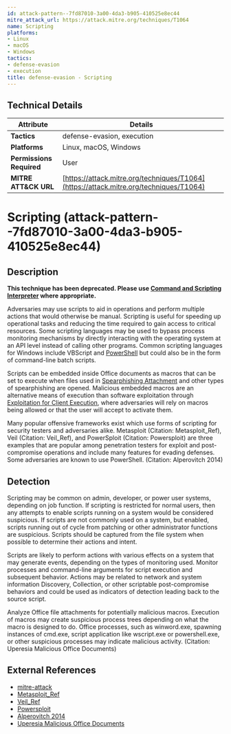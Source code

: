 ```yaml
---
id: attack-pattern--7fd87010-3a00-4da3-b905-410525e8ec44
mitre_attack_url: https://attack.mitre.org/techniques/T1064
name: Scripting
platforms:
- Linux
- macOS
- Windows
tactics:
- defense-evasion
- execution
title: defense-evasion - Scripting
---
```


## Technical Details

| Attribute | Details |
|-----------|----------|
| **Tactics** | defense-evasion, execution |
| **Platforms** | Linux, macOS, Windows |
| **Permissions Required** | User |
| **MITRE ATT&CK URL** | [https://attack.mitre.org/techniques/T1064](https://attack.mitre.org/techniques/T1064) |

# Scripting (attack-pattern--7fd87010-3a00-4da3-b905-410525e8ec44)

## Description
**This technique has been deprecated. Please use [Command and Scripting Interpreter](https://attack.mitre.org/techniques/T1059) where appropriate.**

Adversaries may use scripts to aid in operations and perform multiple actions that would otherwise be manual. Scripting is useful for speeding up operational tasks and reducing the time required to gain access to critical resources. Some scripting languages may be used to bypass process monitoring mechanisms by directly interacting with the operating system at an API level instead of calling other programs. Common scripting languages for Windows include VBScript and [PowerShell](https://attack.mitre.org/techniques/T1086) but could also be in the form of command-line batch scripts.

Scripts can be embedded inside Office documents as macros that can be set to execute when files used in [Spearphishing Attachment](https://attack.mitre.org/techniques/T1193) and other types of spearphishing are opened. Malicious embedded macros are an alternative means of execution than software exploitation through [Exploitation for Client Execution](https://attack.mitre.org/techniques/T1203), where adversaries will rely on macros being allowed or that the user will accept to activate them.

Many popular offensive frameworks exist which use forms of scripting for security testers and adversaries alike. Metasploit (Citation: Metasploit_Ref), Veil (Citation: Veil_Ref), and PowerSploit (Citation: Powersploit) are three examples that are popular among penetration testers for exploit and post-compromise operations and include many features for evading defenses. Some adversaries are known to use PowerShell. (Citation: Alperovitch 2014)

## Detection
Scripting may be common on admin, developer, or power user systems, depending on job function. If scripting is restricted for normal users, then any attempts to enable scripts running on a system would be considered suspicious. If scripts are not commonly used on a system, but enabled, scripts running out of cycle from patching or other administrator functions are suspicious. Scripts should be captured from the file system when possible to determine their actions and intent.

Scripts are likely to perform actions with various effects on a system that may generate events, depending on the types of monitoring used. Monitor processes and command-line arguments for script execution and subsequent behavior. Actions may be related to network and system information Discovery, Collection, or other scriptable post-compromise behaviors and could be used as indicators of detection leading back to the source script.

Analyze Office file attachments for potentially malicious macros. Execution of macros may create suspicious process trees depending on what the macro is designed to do. Office processes, such as winword.exe, spawning instances of cmd.exe, script application like wscript.exe or powershell.exe, or other suspicious processes may indicate malicious activity. (Citation: Uperesia Malicious Office Documents)

## External References
- [mitre-attack](https://attack.mitre.org/techniques/T1064)
- [Metasploit_Ref](http://www.metasploit.com)
- [Veil_Ref](https://www.veil-framework.com/framework/)
- [Powersploit](https://github.com/mattifestation/PowerSploit)
- [Alperovitch 2014](https://blog.crowdstrike.com/deep-thought-chinese-targeting-national-security-think-tanks/)
- [Uperesia Malicious Office Documents](https://www.uperesia.com/analyzing-malicious-office-documents)
